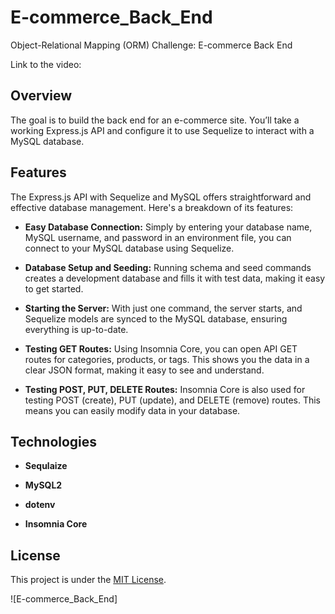 # E-commerce_Back_End
Object-Relational Mapping (ORM) Challenge: E-commerce Back End

Link to the video: 

## Overview

The goal is to build the back end for an e-commerce site. You’ll take a working Express.js API and configure it to use Sequelize to interact with a MySQL database.


## Features

The Express.js API with Sequelize and MySQL offers straightforward and effective database management. Here's a breakdown of its features:

- **Easy Database Connection:** Simply by entering your database name, MySQL username, and password in an environment file, you can connect to your MySQL database using Sequelize.

- **Database Setup and Seeding:** Running schema and seed commands creates a development database and fills it with test data, making it easy to get started.

- **Starting the Server:** With just one command, the server starts, and Sequelize models are synced to the MySQL database, ensuring everything is up-to-date.

- **Testing GET Routes:** Using Insomnia Core, you can open API GET routes for categories, products, or tags. This shows you the data in a clear JSON format, making it easy to see and understand.

- **Testing POST, PUT, DELETE Routes:** Insomnia Core is also used for testing POST (create), PUT (update), and DELETE (remove) routes. This means you can easily modify data in your database.

## Technologies
- **Sequlaize**

- **MySQL2** 

- **dotenv**

- **Insomnia Core**

## License

This project is under the [MIT License](LICENSE).

![E-commerce_Back_End]
